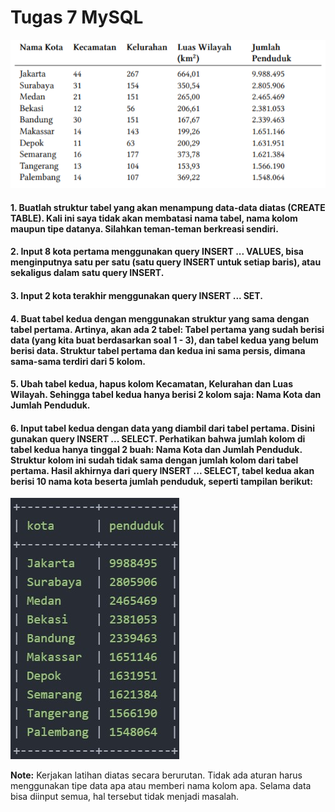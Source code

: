 # Tugas 7 MySQL
![Tugas 7](https://github.com/troy213/tugas_7_mysql/blob/main/pasted%20image%200.png)
#### 1. Buatlah struktur tabel yang akan menampung data-data diatas (CREATE TABLE). Kali ini saya tidak akan membatasi nama tabel, nama kolom maupun tipe datanya. Silahkan teman-teman berkreasi sendiri.
#### 2. Input 8 kota pertama menggunakan query INSERT ... VALUES, bisa menginputnya satu per satu (satu query INSERT untuk setiap baris), atau sekaligus dalam satu query INSERT.
#### 3. Input 2 kota terakhir menggunakan query INSERT ... SET.
#### 4. Buat tabel kedua dengan menggunakan struktur yang sama dengan tabel pertama. Artinya, akan ada 2 tabel: Tabel pertama yang sudah berisi data (yang kita buat berdasarkan soal 1 - 3), dan tabel kedua yang belum berisi data. Struktur tabel pertama dan kedua ini sama persis, dimana sama-sama terdiri dari 5 kolom.
#### 5. Ubah tabel kedua, hapus kolom Kecamatan, Kelurahan dan Luas Wilayah. Sehingga tabel kedua hanya berisi 2 kolom saja: Nama Kota dan Jumlah Penduduk.
#### 6. Input tabel kedua dengan data yang diambil dari tabel pertama. Disini gunakan query INSERT ... SELECT. Perhatikan bahwa jumlah kolom di tabel kedua hanya tinggal 2 buah: Nama Kota dan Jumlah Penduduk. Struktur kolom ini sudah tidak sama dengan jumlah kolom dari tabel pertama. Hasil akhirnya dari query INSERT ... SELECT, tabel kedua akan berisi 10 nama kota beserta jumlah penduduk, seperti tampilan berikut:
![Tugas 7 2](https://github.com/troy213/tugas_7_mysql/blob/main/Tugas%207%20MySQL.jpg)

**Note:** Kerjakan latihan diatas secara berurutan. Tidak ada aturan harus menggunakan tipe data apa atau memberi nama kolom apa. Selama data bisa diinput semua, hal tersebut tidak menjadi masalah.
